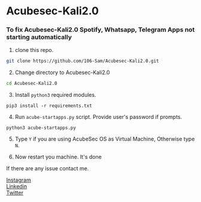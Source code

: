 # Acubesec-Kali2.0

### To fix Acubesec-Kali2.0 Spotify, Whatsapp, Telegram Apps not starting automatically

1. clone this repo.
``` bash
git clone https://github.com/106-Sam/Acubesec-Kali2.0.git
```
2. Change directory to Acubesec-Kali2.0
``` bash
cd Acubesec-Kali2.0
```
3. Install `python3` required modules.
``` python3
pip3 install -r requirements.txt
```
4. Run `acube-startapps.py` script. Provide user's password if prompts.
``` python3
python3 acube-startapps.py
```
5. Type `Y` if you are using AcubeSec OS as Virtual Machine, Otherwise type `N`.

6. Now restart you machine. It's done


If there are any issue contact me.

[Instagram](https://instagram.com/106_Sam)   
[Linkedin](https://linkedin.com/in/106-Sam)  
[Twitter](https://twitter.com/samiabdul916)



